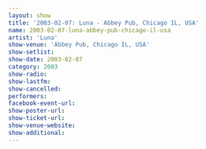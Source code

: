 ```yaml
---
layout: show
title: '2003-02-07: Luna - Abbey Pub, Chicago IL, USA'
name: 2003-02-07-luna-abbey-pub-chicago-il-usa
artist: 'Luna'
show-venue: 'Abbey Pub, Chicago IL, USA'
show-setlist: 
show-date: 2003-02-07
category: 2003
show-radio: 
show-lastfm: 
show-cancelled: 
performers: 
facebook-event-url: 
show-poster-url: 
show-ticket-url: 
show-venue-website: 
show-additional: 
---
```


